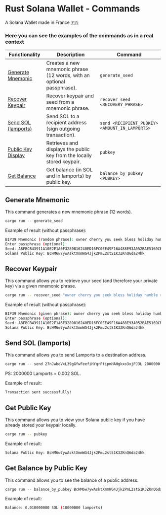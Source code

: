 # Rust Solana Wallet - Commands


A Solana Wallet made in France 🇫🇷

### Here you can see the examples of the commands as in a real context


| Functionality | Description | Command |
|---------------|-------------|---------|
| [Generate Mnemonic](#generate-mnemonic) | Creates a new mnemonic phrase (12 words, with an optional passphrase). | `generate_seed` |
| [Recover Keypair](#recover-keypair) | Recover keypair and seed from a mnemonic phrase. | `recover_seed <RECOVERY_PHRASE>` |
| [Send SOL (lamports)](#send-sol-lamports) | Send SOL to a recipient address (sign outgoing transaction). | `send <RECIPIENT_PUBKEY> <AMOUNT_IN_LAMPORTS>` |
| [Public Key Display](#get-public-key) | Retrieves and displays the public key from the locally stored keypair. | `pubkey` |
| [Get Balance](#get-balance-by-public-key) | Get balance (in SOL and in lamports) by public key. | `balance_by_pubkey <PUBKEY>` |


## Generate Mnemonic

This command generates a new mnemonic phrase (12 words).

```bash
cargo run -- generate_seed
```

Example of result (without passphrase):

```bash
BIP39 Mnemonic (random phrase): owner cherry you seek bless holiday humble rare orchard tennis cycle solid
Enter passphrase (optional):
Seed: A8FBCB43911A10E2F1A6F3289816240ED16FC0EE49F16A488E93A052BAE5169CB8E4EBAF8BC9D0F4545C5108CF11745D247582A0FD28A3095DE2A4CA28C457B5
Solana Public Key: BcHM6w7ywAsktXmmWG4Jjk2PmL2stS1K3ZKnQ6da24hk
```


## Recover Keypair

This command allows you to retrieve your seed (and therefore your private key) via a given mnemonic phrase.

```bash
cargo run -- recover_seed "owner cherry you seek bless holiday humble rare orchard tennis cycle solid"
```

Example of result (without passphrase):

```bash
BIP39 Mnemonic (given phrase): owner cherry you seek bless holiday humble rare orchard tennis cycle solid
Enter passphrase (optional):
Seed: A8FBCB43911A10E2F1A6F3289816240ED16FC0EE49F16A488E93A052BAE5169CB8E4EBAF8BC9D0F4545C5108CF11745D247582A0FD28A3095DE2A4CA28C457B5
Solana Public Key: BcHM6w7ywAsktXmmWG4Jjk2PmL2stS1K3ZKnQ6da24hk
```


## Send SOL (lamports)

This command allows you to send Lamports to a destination address.

```bash
cargo run -- send 27nJwboVxL39gGfwFeefiHYqrFtipmHAHgkxo3xjPJ3L 2000000
```

PS: 2000000 Lamports = 0.002 SOL.

Example of result:

```bash
Transaction sent successfully!
```


## Get Public Key

This command allows you to view your Solana public key if you have already stored your keypair locally.

```bash
cargo run -- pubkey
```

Example of result:

```bash
Solana Public Key: BcHM6w7ywAsktXmmWG4Jjk2PmL2stS1K3ZKnQ6da24hk
```


## Get Balance by Public Key

This command allows you to see the balance of a public address.

```bash
cargo run -- balance_by_pubkey BcHM6w7ywAsktXmmWG4Jjk2PmL2stS1K3ZKnQ6da24hk
```

Example of result:

```bash
Balance: 0.010000000 SOL (10000000 lamports)
```
